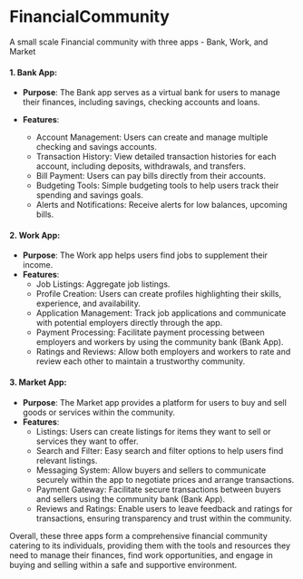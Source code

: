 # FinancialCommunity

A small scale Financial community with three apps - Bank, Work, and Market

#### 1. Bank App:

- **Purpose**: The Bank app serves as a virtual bank for users to manage their finances, including savings, checking accounts and loans.

- **Features**:
  - Account Management: Users can create and manage multiple checking and savings accounts.
  - Transaction History: View detailed transaction histories for each account, including deposits, withdrawals, and transfers.
  - Bill Payment: Users can pay bills directly from their accounts.
  - Budgeting Tools: Simple budgeting tools to help users track their spending and savings goals.
  - Alerts and Notifications: Receive alerts for low balances, upcoming bills.

#### 2. Work App:

- **Purpose**: The Work app helps users find jobs to supplement their income.
- **Features**:
  - Job Listings: Aggregate job listings.
  - Profile Creation: Users can create profiles highlighting their skills, experience, and availability.
  - Application Management: Track job applications and communicate with potential employers directly through the app.
  - Payment Processing: Facilitate payment processing between employers and workers by using the community bank (Bank App).
  - Ratings and Reviews: Allow both employers and workers to rate and review each other to maintain a trustworthy community.

#### 3. Market App:

- **Purpose**: The Market app provides a platform for users to buy and sell goods or services within the community.
- **Features**:
  - Listings: Users can create listings for items they want to sell or services they want to offer.
  - Search and Filter: Easy search and filter options to help users find relevant listings.
  - Messaging System: Allow buyers and sellers to communicate securely within the app to negotiate prices and arrange transactions.
  - Payment Gateway: Facilitate secure transactions between buyers and sellers using the community bank (Bank App).
  - Reviews and Ratings: Enable users to leave feedback and ratings for transactions, ensuring transparency and trust within the community.

Overall, these three apps form a comprehensive financial community catering to its individuals, providing them with the tools and resources they need to manage their finances, find work opportunities, and engage in buying and selling within a safe and supportive environment.
